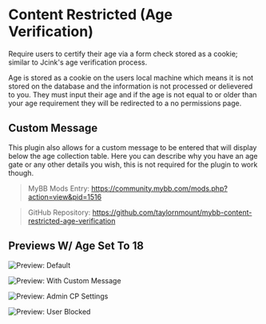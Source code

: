 # Content Restricted (Age Verification)
Require users to certify their age via a form check stored as a cookie; similar to Jcink's age verification process.

Age is stored as a cookie on the users local machine which means it is not stored on the database and the information is not processed or delievered to you. They must input their age and if the age is not equal to or older than your age requirement they will be redirected to a no permissions page.

## Custom Message
This plugin also allows for a custom message to be entered that will display below the age collection table. Here you can describe why you have an age gate or any other details you wish, this is not required for the plugin to work though.

> MyBB Mods Entry: https://community.mybb.com/mods.php?action=view&pid=1516

> GitHub Repository: https://github.com/taylornmount/mybb-content-restricted-age-verification

## Previews W/ Age Set To 18
![Preview: Default](https://community.mybb.com/uploads/mods/previews/preview_127137_1656541485_f2d827a5f078672887cb59f64b1cecd9.png)

![Preview: With Custom Message](https://community.mybb.com/uploads/mods/previews/preview_127137_1656541503_6f6f6ecf99efd9c1385d54e3acde84e7.png)

![Preview: Admin CP Settings](https://community.mybb.com/uploads/mods/previews/preview_127137_1656541493_cde457431988cabd9945c8b24ba4af39.png)

![Preview: User Blocked](https://community.mybb.com/uploads/mods/previews/preview_127137_1656541509_ffcc99bed62172f6559cb3321c93e37c.png)
